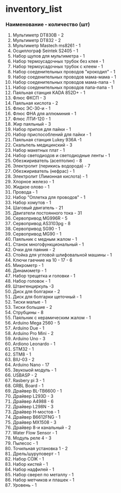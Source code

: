 # inventory_list
### Наименование - количество (шт) ###
1. Мультиметр DT830B - 2
2. Мультиметр DT832  - 2
3. Мультиметр Mastech ms8261 - 1
4. Осциллограф Seintek S2405 - 1
5. Набор щупов для мультиметра - 1
6. Набор термоусадочных трубок без клея - 1
7. Набор термоусадочных трубок с клеем  - 1
8. Набор соеденительных проводов "крокодил" - 1
9. Набор соеденительных проводов мама-мама - 1
10. Набор соеденительных проводов мама-папа - 1
11. Набор соеденительных проводов папа-папа - 1
12. Паяльная станция KADA 852D+ - 1
13. Флюс ФКСП - 3
14. Паяльная кислота - 2
15. Флюс ЭС-30-и - 1
16. Флюс ФНА для аллюминия - 1
17. Флюс ЛТИ-120 - 1
18. Жир паяльный - 3
19. Набор припоя для пайки - 1
20. Набор приспособлений для пайки - 1
21. Паяльная станция Lukey 936A -1
22. Скальпель медицинский - 3
23. Набор макетных плат - 1
24. Набор светодиодов и светодиодные ленты - 1
25. Обезжириватель (асептолин) - 8
26. Электролит (перикись водорода) - 7
27. Обезжириватель (нефрас) - 1
28. Электролит (Лимонная кислота) - 1
29. Хлорное железо - 1
30. Жидкое олово - 1
31. Провода - 1
32. Набор "Оплетка для проводов" - 1
33. Набор хомутов - 1
35. Шаговый двигатель - 21
36. Двигатели постоянного тока - 31
37. Сервопривод MG996R - 5
38. Сервопривод AS3103pg - 8
39. Сервопривод SG90 - 1
40. Сервопривод MG90 - 1
41. Паяльник с медным жалом - 1
50. Станок многофункциональный - 1
51. Очки для паяния - 2
52. Стойка для угловой шлифовальной машины - 1
53. Ключи гаечние на 10 - 17 - 6
57. Микрометр - 1
58. Динамометр - 1
59. Набор трещетка и головки - 1
60. Набор головок - 1
61. Штангенциркуль -3
62. Диск для болгарки - 2
63. Диск для болгарки щеточный - 1
64. Тиски малые - 1
65. Тиски большие - 2
66. Струбцины - 8
67. Паяльник с керамическим жалом - 1
68. Arduino Mega 2560 - 5
69. Arduino Due - 1
70. Arduino Pro Mini - 2
71. Arduino Uno - 3
72. Ardiono Leonardo - 1
73. STM32 - 1
74. STM8 - 1
75. BIU-03 - 2
76. Arduino Nano - 17
77. Звукоыой модуль - 1
78. USBASP - 2
79. Rasbery pi 3 - 1
80. GRBL Board - 1
81. Драйвер BL-TB6600 - 1
82. Драйвер L293D - 3
83. Драйвер A4988 - 6
84. Драйвер L298N - 3
85. Драйвер Н-мостов - 1
86. Драйвер B6612FNG - 1
87. Драйвер MX1508 - 3
88. Драйвер 8-и канальный - 2
89. Water Flow Sensor - 1
90. Модуль реле 4  - 3
91. Пылесос - 1
92. Точильная установка 1 - 2
94. Дрель/шуруповерт - 1
95. Набор СОЖ - 1
96. Набор кистей - 1
97. Набор надфилей - 1
98. Набор сверел по металлу - 1
99. Набор метчиков и плашек - 1
100. Уровень - 1
